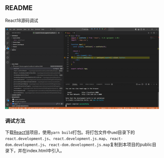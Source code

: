 ## README

React18源码调试

![](assets/调试.png)

### 调试方法

下载[React18](https://github.com/Pcjmy/react18)项目，使用`yarn build`打包。将打包文件中`umd`目录下的`react.development.js`、`react.development.js.map`、`react-dom.development.js`、`react-dom.development.js.map`复制到本项目的public目录下，并在index.html中引入。
